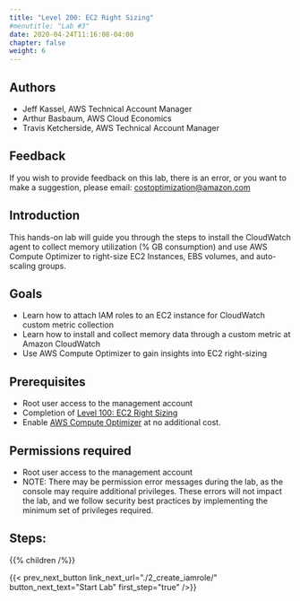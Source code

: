 ```yaml
---
title: "Level 200: EC2 Right Sizing"
#menutitle: "Lab #3"
date: 2020-04-24T11:16:08-04:00
chapter: false
weight: 6
---
```

## Authors
- Jeff Kassel, AWS Technical Account Manager
- Arthur Basbaum, AWS Cloud Economics
- Travis Ketcherside, AWS Technical Account Manager

## Feedback
If you wish to provide feedback on this lab, there is an error, or you want to make a suggestion, please email: costoptimization@amazon.com

## Introduction
This hands-on lab will guide you through the steps to install the CloudWatch agent to collect memory utilization (% GB consumption) and use AWS Compute Optimizer to right-size EC2 Instances, EBS volumes, and auto-scaling groups.

## Goals
- Learn how to attach IAM roles to an EC2 instance for CloudWatch custom metric collection
- Learn how to install and collect memory data through a custom metric at Amazon CloudWatch
- Use AWS Compute Optimizer to gain insights into EC2 right-sizing

## Prerequisites
- Root user access to the management account
- Completion of [Level 100: EC2 Right Sizing](https://wellarchitectedlabs.com/cost/100_labs/100_aws_resource_optimization/)
- Enable [AWS Compute Optimizer](https://aws.amazon.com/compute-optimizer/getting-started/) at no additional cost.

## Permissions required
- Root user access to the management account
- NOTE: There may be permission error messages during the lab, as the console may require additional privileges. These errors will not impact the lab, and we follow security best practices by implementing the minimum set of privileges required.

## Steps:
{{% children  /%}}


{{< prev_next_button link_next_url="./2_create_iamrole/" button_next_text="Start Lab" first_step="true" />}}